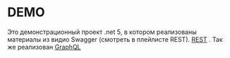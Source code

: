 # DEMO
Это демонстрационный проект .net 5, в котором реализованы материалы из видио Swagger (смотреть в плейлисте REST). 
[REST](https://youtube.com/playlist?list=PL4hR27YmlLPrSFpb_9VZEs6G0oWLEFxJ7)
. Так же реализован
[GraphQL](https://youtube.com/playlist?list=PL4hR27YmlLPq55CUGb9ZwSHsh3xzPa3Yt)
